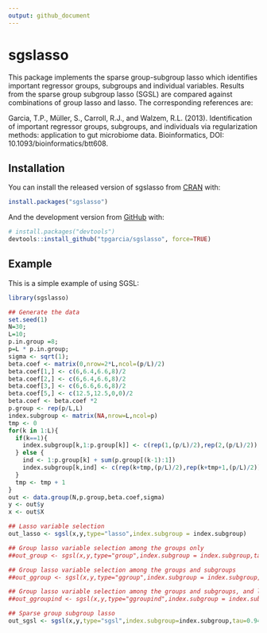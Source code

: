 ```yaml
---
output: github_document
---
```


<!-- README.md is generated from README.Rmd. Please edit that file -->


# sgslasso

<!-- badges: start -->
<!-- badges: end -->

This package implements the sparse group-subgroup lasso which  identifies important regressor groups, subgroups and individual variables. 
Results from the sparse group subgroup lasso (SGSL) are compared against combinations of group lasso and lasso. The corresponding references are:

Garcia, T.P., Müller, S., Carroll, R.J., and Walzem, R.L. (2013).
Identification of important regressor groups, subgroups, and individuals via regularization methods: application to gut
microbiome data. Bioinformatics, DOI: 10.1093/bioinformatics/btt608.

## Installation

You can install the released version of sgslasso from [CRAN](https://CRAN.R-project.org) with:

``` r
install.packages("sgslasso")
```

And the development version from [GitHub](https://github.com/) with:

``` r
# install.packages("devtools")
devtools::install_github("tpgarcia/sgslasso", force=TRUE)
```
## Example

This is a simple example of using SGSL:

```r
library(sgslasso)

## Generate the data
set.seed(1)
N=30;
L=10;
p.in.group =8;
p=L * p.in.group;
sigma <- sqrt(1);
beta.coef <- matrix(0,nrow=2*L,ncol=(p/L)/2)
beta.coef[1,] <- c(6,6.4,6.6,8)/2
beta.coef[2,] <- c(6,6.4,6.6,8)/2
beta.coef[3,] <- c(6,6.6,6.6,8)/2
beta.coef[5,] <- c(12.5,12.5,0,0)/2
beta.coef <- beta.coef *2
p.group <- rep(p/L,L)
index.subgroup <- matrix(NA,nrow=L,ncol=p)
tmp <- 0
for(k in 1:L){
  if(k==1){
    index.subgroup[k,1:p.group[k]] <- c(rep(1,(p/L)/2),rep(2,(p/L)/2))
  } else {
    ind <- 1:p.group[k] + sum(p.group[(k-1):1])
    index.subgroup[k,ind] <- c(rep(k+tmp,(p/L)/2),rep(k+tmp+1,(p/L)/2))
  }
  tmp <- tmp + 1
}
out <- data.group(N,p.group,beta.coef,sigma)
y <- out$y
x <- out$X

## Lasso variable selection
out_lasso <- sgsl(x,y,type="lasso",index.subgroup = index.subgroup)

## Group lasso variable selection among the groups only
##out_group <- sgsl(x,y,type="group",index.subgroup = index.subgroup,tau=0.94)

## Group lasso variable selection among the groups and subgroups
##out_ggroup <- sgsl(x,y,type="ggroup",index.subgroup = index.subgroup,tau=0.94)

## Group lasso variable selection among the groups and subgroups, and lasso among variables within each subgroup
##out_ggroupind <- sgsl(x,y,type="ggroupind",index.subgroup = index.subgroup,tau=0.94)

## Sparse group subgroup lasso
out_sgsl <- sgsl(x,y,type="sgsl",index.subgroup=index.subgroup,tau=0.94)
```
